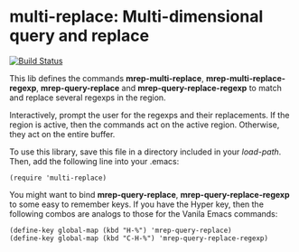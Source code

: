 # multi-replace: Multi-dimensional query and replace

[![Build Status](https://api.travis-ci.org/calancha/multi-replace.svg?branch=master)](https://travis-ci.org/calancha/multi-replace)

This lib defines the commands **mrep-multi-replace**,
**mrep-multi-replace-regexp**, **mrep-query-replace** and
**mrep-query-replace-regexp** to match and replace several regexps
in the region.

Interactively, prompt the user for the regexps and their replacements.
If the region is active, then the commands act on the active region.
Otherwise, they act on the entire buffer.

To use this library, save this file in a directory included in
your *load-path*.  Then, add the following line into your .emacs:

```
(require 'multi-replace)
```

You might want to bind **mrep-query-replace**, **mrep-query-replace-regexp**
to some easy to remember keys.  If you have the Hyper key, then the
following combos are analogs to those for the Vanila Emacs commands:

```
(define-key global-map (kbd "H-%") 'mrep-query-replace)
(define-key global-map (kbd "C-H-%") 'mrep-query-replace-regexp)
```